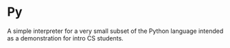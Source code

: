 Py
==

A simple interpreter for a very small subset of the Python language intended as a demonstration for intro CS students.

